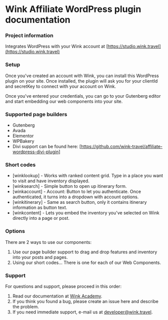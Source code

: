 # Wink Affiliate WordPress plugin documentation #

### Project information ###
Integrates WordPress with your Wink account at [https://studio.wink.travel](https://studio.wink.travel)

### Setup ###
Once you've created an account with Wink, you can install this WordPress plugin on your site. Once installed, the plugin will ask you for your clientId and secretKey to connect with your account on Wink. 

Once you've entered your credentials, you can go to your Gutenberg editor and start embedding our web components into your site.

### Supported page builders ###
* Gutenberg
* Avada
* Elementor
* WPBakery
* Divi support can be found here: [https://github.com/wink-travel/affiliate-wordpress-divi-plugin]


### Short codes ###

* [winklookup] - Works with ranked content grid. Type in a place you want to visit and have inventory displayed.
* [winksearch] - Simple button to open up itinerary form.
* [winkaccount] - Account: Button to let you authenticate. Once authenticated, it turns into a dropdown with account options.
* [winkitinerary] - Same as search button, only it contains itinerary information as button text.
* [winkcontent] - Lets you embed the inventory you've selected on Wink directly into a page or post.

### Options ###
There are 2 ways to use our components:

1. Use our page builder support to drag and drop features and inventory into your posts and pages.
2. Using our short codes... There is one for each of our Web Components.

### Support ###

For questions and support, please proceed in this order:

1. Read our documentation at [Wink Academy](https://academy.wink.travel).
2. If you think you found a bug, please create an issue here and describe the problem.
3. If you need immediate support, e-mail us at [developer@wink.travel](mailto:developer@wink.travel).